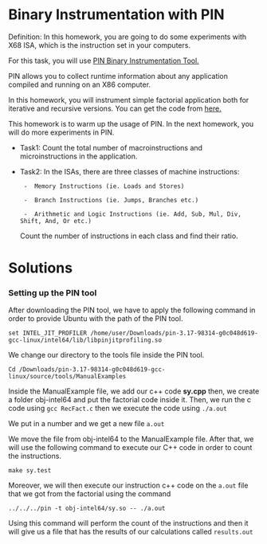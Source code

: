 # Binary Instrumentation with PIN

Definition: In this homework, you are going to do some experiments with X68 ISA, which is the instruction set in your computers.

For this task, you will use [PIN Binary Instrumentation Tool.](https://software.intel.com/en-us/articles/pin-a-dynamic-binary-instrumentation-tool )

PIN allows you to collect runtime information about any application compiled and running on an X86 computer. 

In this homework, you will instrument simple factorial application both for iterative and recursive versions. 
You can get the code from [here.](https://www.javatpoint.com/factorial-program-in-c) 

This homework is to warm up the usage of PIN. In the next homework, you will do more experiments in PIN. 

- Task1: Count the total number of macroinstructions and microinstructions in the application. 

- Task2: In the ISAs, there are three classes of machine instructions: 

       -  Memory Instructions (ie. Loads and Stores)
       
       -  Branch Instructions (ie. Jumps, Branches etc.)
       
       -  Arithmetic and Logic Instructions (ie. Add, Sub, Mul, Div, Shift, And, Or etc.)
       
     Count the number of instructions in each class and find their ratio. 

# **Solutions**

### Setting up the PIN tool
After downloading the PIN tool, we have to apply the following command in order to provide Ubuntu with the path of the PIN tool.
```
set INTEL_JIT_PROFILER /home/user/Downloads/pin-3.17-98314-g0c048d619-gcc-linux/intel64/lib/libpinjitprofiling.so
```
We change our directory to the tools file inside the PIN tool.
```
Cd /Downloads/pin-3.17-98314-g0c048d619-gcc-linux/source/tools/ManualExamples
```
Inside the ManualExample file, we add our c++ code **sy.cpp** then, we create a folder obj-intel64 and put the factorial code inside it. Then, we run the c code using ```gcc RecFact.c``` then we execute the code using ```./a.out```

We put in a number and we get a new file ```a.out```

We move the file from obj-intel64 to the ManualExample file. After that, we will use the following command to execute our C++ code in order to count the instructions.
```
make sy.test
```

Moreover, we will then execute our instruction c++ code on the ```a.out``` file that we got from the factorial using the command

```
../../../pin -t obj-intel64/sy.so -- ./a.out
```

Using this command will perform the count of the instructions and then it will give us a file that has the results of our calculations called ```results.out```
